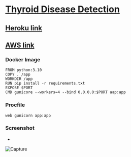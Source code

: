 # [**Thyroid Disease Detection**](https://github.com/MohammadWasiq0786/Thyroid-Disease-Detection)


## [**Heroku link**](https://thyroiddiseasedetect.herokuapp.com/)

## [**AWS link**](http://ec2-35-78-175-118.ap-northeast-1.compute.amazonaws.com:8080/predict)


### Docker Image

    FROM python:3.10
    COPY . /app
    WORKDIR /app
    RUN pip install -r requirements.txt
    EXPOSE $PORT
    CMD gunicore --workers=4 --bind 0.0.0.0:$PORT aap:app
    
    
### Procfile
    web gunicorn app:app

### Screenshot

*
![Capture](https://user-images.githubusercontent.com/84202477/192757330-93833a1b-da83-4e22-ae46-17ad3f094fa1.PNG)


